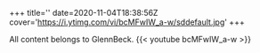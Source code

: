 +++
title=''
date=2020-11-04T18:38:56Z
cover='https://i.ytimg.com/vi/bcMFwIW_a-w/sddefault.jpg'
+++

All content belongs to GlennBeck.
{{< youtube bcMFwIW_a-w >}}
